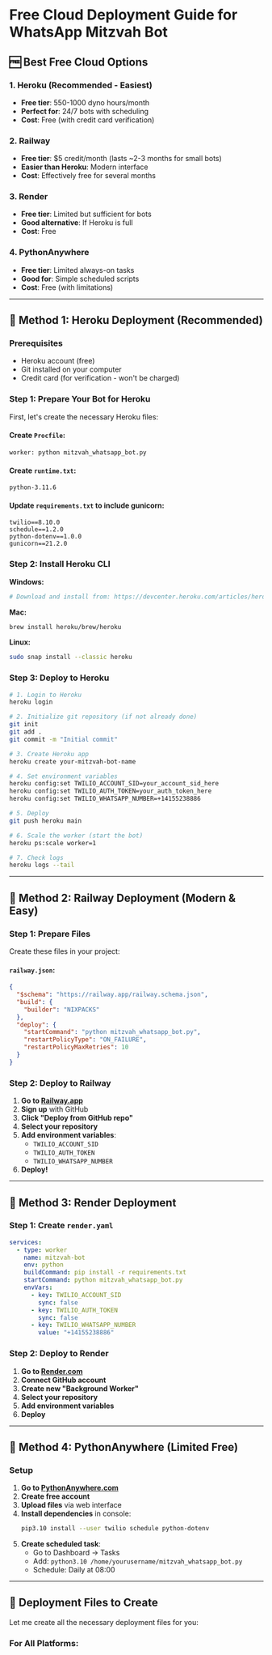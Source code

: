 # Free Cloud Deployment Guide for WhatsApp Mitzvah Bot

## 🆓 Best Free Cloud Options

### 1. **Heroku (Recommended - Easiest)**

- **Free tier**: 550-1000 dyno hours/month
- **Perfect for**: 24/7 bots with scheduling
- **Cost**: Free (with credit card verification)

### 2. **Railway**

- **Free tier**: $5 credit/month (lasts ~2-3 months for small bots)
- **Easier than Heroku**: Modern interface
- **Cost**: Effectively free for several months

### 3. **Render**

- **Free tier**: Limited but sufficient for bots
- **Good alternative**: If Heroku is full
- **Cost**: Free

### 4. **PythonAnywhere**

- **Free tier**: Limited always-on tasks
- **Good for**: Simple scheduled scripts
- **Cost**: Free (with limitations)

---

## 🚀 Method 1: Heroku Deployment (Recommended)

### Prerequisites

- Heroku account (free)
- Git installed on your computer
- Credit card (for verification - won't be charged)

### Step 1: Prepare Your Bot for Heroku

First, let's create the necessary Heroku files:

#### Create `Procfile`:

```
worker: python mitzvah_whatsapp_bot.py
```

#### Create `runtime.txt`:

```
python-3.11.6
```

#### Update `requirements.txt` to include gunicorn:

```
twilio==8.10.0
schedule==1.2.0
python-dotenv==1.0.0
gunicorn==21.2.0
```

### Step 2: Install Heroku CLI

**Windows:**

```bash
# Download and install from: https://devcenter.heroku.com/articles/heroku-cli
```

**Mac:**

```bash
brew install heroku/brew/heroku
```

**Linux:**

```bash
sudo snap install --classic heroku
```

### Step 3: Deploy to Heroku

```bash
# 1. Login to Heroku
heroku login

# 2. Initialize git repository (if not already done)
git init
git add .
git commit -m "Initial commit"

# 3. Create Heroku app
heroku create your-mitzvah-bot-name

# 4. Set environment variables
heroku config:set TWILIO_ACCOUNT_SID=your_account_sid_here
heroku config:set TWILIO_AUTH_TOKEN=your_auth_token_here
heroku config:set TWILIO_WHATSAPP_NUMBER=+14155238886

# 5. Deploy
git push heroku main

# 6. Scale the worker (start the bot)
heroku ps:scale worker=1

# 7. Check logs
heroku logs --tail
```

---

## 🚂 Method 2: Railway Deployment (Modern & Easy)

### Step 1: Prepare Files

Create these files in your project:

#### `railway.json`:

```json
{
  "$schema": "https://railway.app/railway.schema.json",
  "build": {
    "builder": "NIXPACKS"
  },
  "deploy": {
    "startCommand": "python mitzvah_whatsapp_bot.py",
    "restartPolicyType": "ON_FAILURE",
    "restartPolicyMaxRetries": 10
  }
}
```

### Step 2: Deploy to Railway

1. **Go to [Railway.app](https://railway.app)**
2. **Sign up** with GitHub
3. **Click "Deploy from GitHub repo"**
4. **Select your repository**
5. **Add environment variables**:
   - `TWILIO_ACCOUNT_SID`
   - `TWILIO_AUTH_TOKEN`
   - `TWILIO_WHATSAPP_NUMBER`
6. **Deploy!**

---

## 🎨 Method 3: Render Deployment

### Step 1: Create `render.yaml`

```yaml
services:
  - type: worker
    name: mitzvah-bot
    env: python
    buildCommand: pip install -r requirements.txt
    startCommand: python mitzvah_whatsapp_bot.py
    envVars:
      - key: TWILIO_ACCOUNT_SID
        sync: false
      - key: TWILIO_AUTH_TOKEN
        sync: false
      - key: TWILIO_WHATSAPP_NUMBER
        value: "+14155238886"
```

### Step 2: Deploy to Render

1. **Go to [Render.com](https://render.com)**
2. **Connect GitHub account**
3. **Create new "Background Worker"**
4. **Select your repository**
5. **Add environment variables**
6. **Deploy**

---

## 🐍 Method 4: PythonAnywhere (Limited Free)

### Setup

1. **Go to [PythonAnywhere.com](https://www.pythonanywhere.com)**
2. **Create free account**
3. **Upload files** via web interface
4. **Install dependencies** in console:
   ```bash
   pip3.10 install --user twilio schedule python-dotenv
   ```
5. **Create scheduled task**:
   - Go to Dashboard → Tasks
   - Add: `python3.10 /home/yourusername/mitzvah_whatsapp_bot.py`
   - Schedule: Daily at 08:00

---

## 📁 Deployment Files to Create

Let me create all the necessary deployment files for you:

### For All Platforms:
